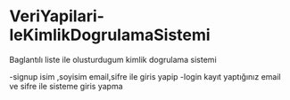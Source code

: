 # VeriYapilari-leKimlikDogrulamaSistemi


Baglantılı liste ile olusturdugum kimlik dogrulama sistemi 

-signup
 isim ,soyisim email,sifre ile giris yapip
-login 
 kayıt yaptığınız email ve sifre ile sisteme giris yapma
